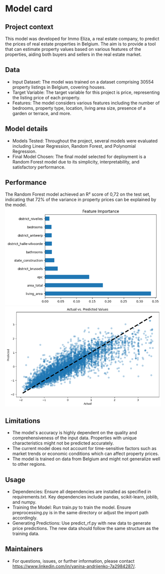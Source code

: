 # Model card

## Project context

This model was developed for Immo Eliza, a real estate company, to predict the prices of real estate properties in Belgium. The aim is to provide a tool that can estimate property values based on various features of the properties, aiding both buyers and sellers in the real estate market.

## Data

- Input Dataset: The model was trained on a dataset comprising 30554 property listings in Belgium, covering houses.
- Target Variable: The target variable for this project is price, representing the listing price of each property.
- Features: The model considers various features including the number of bedrooms, property type, location, living area size, presence of a garden or terrace, and more.

## Model details

- Models Tested: Throughout the project, several models were evaluated including Linear Regression, Random Forest, and Polynomial Regression.
- Final Model Chosen: The final model selected for deployment is a Random Forest model due to its simplicity, interpretability, and satisfactory performance.

## Performance

The Random Forest model achieved an R² score of 0,72 on the test set, indicating that 72% of the variance in property prices can be explained by the model.
![alt text](image-1.png)
![alt text](image-2.png)

## Limitations

- The model's accuracy is highly dependent on the quality and comprehensiveness of the input data. Properties with unique characteristics might not be predicted accurately.
- The current model does not account for time-sensitive factors such as market trends or economic conditions which can affect property prices.
- The model is trained on data from Belgium and might not generalize well to other regions.

## Usage

- Dependencies: Ensure all dependencies are installed as specified in requirements.txt. Key dependencies include pandas, scikit-learn, joblib, and numpy.
- Training the Model: Run train.py to train the model. Ensure preprocessing.py is in the same directory or adjust the import path accordingly.
- Generating Predictions: Use predict_rf.py with new data to generate price predictions. The new data should follow the same structure as the training data.

## Maintainers

- For questions, issues, or further information, please contact https://www.linkedin.com/in/yanina-andriienko-7a2984287/.
